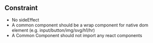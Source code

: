
## Constraint
- No sideEffect
- A common component should be a wrap component for native dom element (e.g. input/button/img/svg/h1/hr)
- A Common Component should not import any react components 